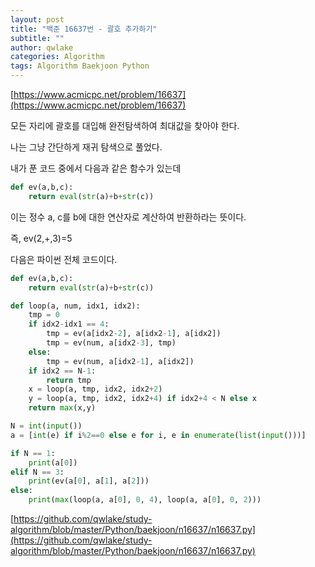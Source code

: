 ```yaml
---
layout: post
title: "백준 16637번 - 괄호 추가하기"
subtitle: ""
author: qwlake
categories: Algorithm
tags: Algorithm Baekjoon Python
---
```


[https://www.acmicpc.net/problem/16637](https://www.acmicpc.net/problem/16637)

모든 자리에 괄호를 대입해 완전탐색하여 최대값을 찾아야 한다.

나는 그냥 간단하게 재귀 탐색으로 풀었다.

내가 푼 코드 중에서 다음과 같은 함수가 있는데

```python
def ev(a,b,c):
    return eval(str(a)+b+str(c))
```

이는 정수 a, c를 b에 대한 연산자로 계산하여 반환하라는 뜻이다.

즉, ev(2,+,3)=5

다음은 파이썬 전체 코드이다.

```python
def ev(a,b,c):
    return eval(str(a)+b+str(c))

def loop(a, num, idx1, idx2):
    tmp = 0
    if idx2-idx1 == 4:
        tmp = ev(a[idx2-2], a[idx2-1], a[idx2])
        tmp = ev(num, a[idx2-3], tmp)
    else:
        tmp = ev(num, a[idx2-1], a[idx2])
    if idx2 == N-1:
        return tmp
    x = loop(a, tmp, idx2, idx2+2)
    y = loop(a, tmp, idx2, idx2+4) if idx2+4 < N else x
    return max(x,y)

N = int(input())
a = [int(e) if i%2==0 else e for i, e in enumerate(list(input()))]

if N == 1:
    print(a[0])
elif N == 3:
    print(ev(a[0], a[1], a[2]))
else:
    print(max(loop(a, a[0], 0, 4), loop(a, a[0], 0, 2)))
```

[https://github.com/qwlake/study-algorithm/blob/master/Python/baekjoon/n16637/n16637.py](https://github.com/qwlake/study-algorithm/blob/master/Python/baekjoon/n16637/n16637.py)